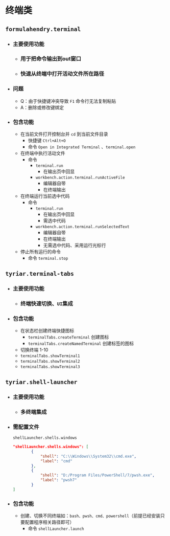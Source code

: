 # 终端类

## `formulahendry.terminal`

- ### 主要使用功能

  - ### 用于把命令输出到out窗口

  - ### 快速从终端中打开活动文件所在路径

- ### 问题

  - Q：由于快捷键冲突导致 `F1` 命令行无法复制粘贴
  - A：删除或修改键绑定

- ### 包含功能

  - 在当前文件打开控制台并 `cd` 到当前文件目录
    + 快捷键 `Ctrl+Alt+O`
    + 命令 `Open in Integrated Terminal` 、`terminal.open`
  - 在终端中执行活动文件 
    + 命令
      + `terminal.run`   
        + 在输出页中回显
      + `workbench.action.terminal.runActiveFile` 
        + 编辑器自带
        + 在终端输出
  - 在终端运行当前选中代码
    - 命令  
      - `terminal.run` 
        - 在输出页中回显
        - 需选中代码
      - `workbench.action.terminal.runSelectedText` 
        - 编辑器自带 
        - 在终端输出
        - 无需选中代码、采用运行光标行
  - 停止所有运行的命令  
    + 命令 `terminal.stop` 

## `tyriar.terminal-tabs`

- ### 主要使用功能

  - ### 终端快速切换、`UI`集成

- ### 包含功能

  - 在状态栏创建终端快捷图标
    - `terminalTabs.createTerminal` 创建图标
    - `terminalTabs.createNamedTerminal` 创建标签的图标
  -  切换终端  1-10 
    - `terminalTabs.showTerminal1`
    - `terminalTabs.showTerminal2`
    - `terminalTabs.showTerminal3`



## `tyriar.shell-launcher`

- ### 主要使用功能

  - ### 多终端集成

- ### 需配置文件

  `shellLauncher.shells.windows`

  ```json
  "shellLauncher.shells.windows": [
          {
              "shell": "C:\\Windows\\System32\\cmd.exe",
              "label": "cmd"
          },
          {
              "shell": "D:/Program Files/PowerShell/7/pwsh.exe",
              "label": "pwsh7"
          }
  ]
  ```

- ### 包含功能

  - 创建、切换不同终端如：`bash、pwsh、cmd、powershell`（前提已经安装只要配置程序相关路径即可）
    - 命令 `shellLauncher.launch`

  
